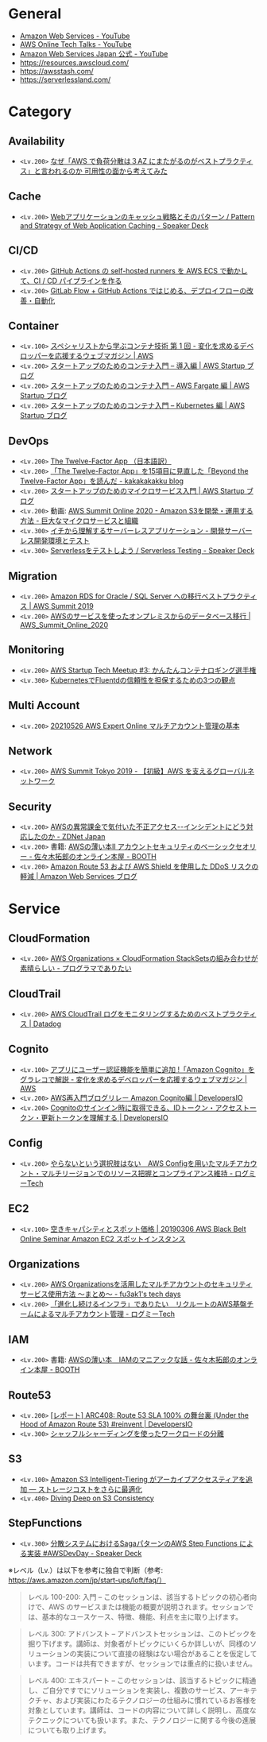 # General
- [Amazon Web Services - YouTube](https://www.youtube.com/channel/UCd6MoB9NC6uYN2grvUNT-Zg)
- [AWS Online Tech Talks - YouTube](https://www.youtube.com/channel/UCT-nPlVzJI-ccQXlxjSvJmw)
- [Amazon Web Services Japan 公式 - YouTube](https://www.youtube.com/channel/UCnjKWUK2t5QJYfeqqilhJhQ)
- https://resources.awscloud.com/
- https://awsstash.com/
- https://serverlessland.com/

# Category
## Availability
- `<Lv.200>` [なぜ「AWS で負荷分散は３AZ にまたがるのがベストプラクティス」と言われるのか 可用性の面から考えてみた](https://dev.classmethod.jp/articles/202008-three-az-load-balancing/)

## Cache
- `<Lv.200>` [Webアプリケーションのキャッシュ戦略とそのパターン / Pattern and Strategy of Web Application Caching - Speaker Deck](https://speakerdeck.com/moznion/pattern-and-strategy-of-web-application-caching)

## CI/CD
- `<Lv.200>` [GitHub Actions の self-hosted runners を AWS ECS で動かして、CI / CD パイプラインを作る](https://techblog.exawizards.com/entry/2020/10/22/080000)
- `<Lv.200>` [GitLab Flow + GitHub Actions ではじめる、デプロイフローの改善・自動化](https://techblog.exawizards.com/entry/2021/01/21/111031)

## Container
- `<Lv.100>` [スペシャリストから学ぶコンテナ技術 第 1 回 - 変化を求めるデベロッパーを応援するウェブマガジン | AWS](https://aws.amazon.com/jp/builders-flash/202104/chat-container-specialist/)
- `<Lv.200>` [スタートアップのためのコンテナ入門 – 導入編 | AWS Startup ブログ](https://aws.amazon.com/jp/blogs/startup/techblog-container-introduction/)
- `<Lv.200>` [スタートアップのためのコンテナ入門 – AWS Fargate 編 | AWS Startup ブログ](https://aws.amazon.com/jp/blogs/startup/techblog-container-fargate-1/)
- `<Lv.200>` [スタートアップのためのコンテナ入門 – Kubernetes 編 | AWS Startup ブログ](https://aws.amazon.com/jp/blogs/startup/techblog-container-k8s-1/)

## DevOps
- `<Lv.200>` [The Twelve-Factor App （日本語訳）](https://12factor.net/ja/)
- `<Lv.200>` [「The Twelve-Factor App」を15項目に見直した「Beyond the Twelve-Factor App」を読んだ - kakakakakku blog](https://kakakakakku.hatenablog.com/entry/2020/03/09/084833)
- `<Lv.200>` [スタートアップのためのマイクロサービス入門 | AWS Startup ブログ](https://aws.amazon.com/jp/blogs/startup/techblog-microservices-introduction/)
- `<Lv.200>` 動画: [AWS Summit Online 2020 - Amazon S3を開発・運用する方法 - 巨大なマイクロサービスと組織](https://resources.awscloud.com/vidyard-all-players/aws-33-aws-summit-online-2020-720p-2)
- `<Lv.300>` [イチから理解するサーバーレスアプリケーション - 開発サーバーレス開発環境とテスト](https://pages.awscloud.com/rs/112-TZM-766/images/20200827_serverless_session2.pdf)
- `<Lv.300>` [Serverlessをテストしよう / Serverless Testing - Speaker Deck](https://speakerdeck.com/_kensh/serverless-testing)

## Migration
- `<Lv.200>` [Amazon RDS for Oracle / SQL Server への移行ベストプラクティス | AWS Summit 2019](https://pages.awscloud.com/rs/112-TZM-766/images/B3-01.pdf)
- `<Lv.200>` [AWSのサービスを使ったオンプレミスからのデータベース移⾏ | AWS_Summit_Online_2020](https://pages.awscloud.com/rs/112-TZM-766/images/AWS-18_AWS_Summit_Online_2020_DAT01.pdf)

## Monitoring
- `<Lv.200>` [AWS Startup Tech Meetup #3: かんたんコンテナロギング選手権](https://speakerdeck.com/prog893/aws-startup-tech-meetup-number-3-kantankontenaroginguxuan-shou-quan)
- `<Lv.300>` [KubernetesでFluentdの信頼性を担保するための3つの観点](https://zenn.dev/taisho6339/articles/eff38b47cbdbcb)

## Multi Account
- `<Lv.200>` [20210526 AWS Expert Online マルチアカウント管理の基本](https://www.slideshare.net/AmazonWebServicesJapan/20210526-aws-expert-online)

## Network
- `<Lv.200>` [AWS Summit Tokyo 2019 - 【初級】AWS を支えるグローバルネットワーク](https://pages.awscloud.com/rs/112-TZM-766/images/C1-02.pdf)

## Security
- `<Lv.200>` [AWSの異常課金で気付いた不正アクセス--インシデントにどう対応したのか - ZDNet Japan](https://japan.zdnet.com/article/35133681/)
- `<Lv.200>` 書籍: [AWSの薄い本Ⅱ アカウントセキュリティのベーシックセオリー - 佐々木拓郎のオンライン本屋 - BOOTH](https://takuros.booth.pm/items/1919060)
- `<Lv.200>` [Amazon Route 53 および AWS Shield を使用した DDoS リスクの軽減 | Amazon Web Services ブログ](https://aws.amazon.com/jp/blogs/news/reduce-ddos-risks-using-amazon-route-53-and-aws-shield/)

# Service

## CloudFormation
- `<Lv.200>` [AWS Organizations × CloudFormation StackSetsの組み合わせが素晴らしい - プログラマでありたい](https://blog.takuros.net/entry/2020/03/25/093247)

## CloudTrail
- `<Lv.200>` [AWS CloudTrail ログをモニタリングするためのベストプラクティス | Datadog](https://www.datadoghq.com/ja/blog/monitoring-cloudtrail-logs/)

## Cognito
- `<Lv.100>` [アプリにユーザー認証機能を簡単に追加 !「Amazon Cognito」をグラレコで解説 - 変化を求めるデベロッパーを応援するウェブマガジン | AWS](https://aws.amazon.com/jp/builders-flash/202103/awsgeek-cognito/)
- `<Lv.200>` [AWS再入門ブログリレー Amazon Cognito編 | DevelopersIO](https://dev.classmethod.jp/articles/re-introduction-2020-amazon-cognito/)
- `<Lv.200>` [Cognitoのサインイン時に取得できる、IDトークン・アクセストークン・更新トークンを理解する | DevelopersIO](https://dev.classmethod.jp/articles/study-tokens-of-cognito-user-pools/)

## Config
- `<Lv.200>` [やらないという選択肢はない　AWS Configを用いたマルチアカウント・マルチリージョンでのリソース把握とコンプライアンス維持 - ログミーTech](https://logmi.jp/tech/articles/323894)

## EC2
- `<Lv.100>` [空きキャパシティとスポット価格 | 20190306 AWS Black Belt Online Seminar Amazon EC2 スポットインスタンス](https://www.slideshare.net/AmazonWebServicesJapan/20190306-aws-black-belt-online-seminar-amazon-ec2-149392937/20)

## Organizations
- `<Lv.200>` [AWS Organizationsを活用したマルチアカウントのセキュリティサービス使用方法 ～まとめ～ - fu3ak1's tech days](https://fu3ak1.hatenablog.com/entry/2021/01/28/002536)
- `<Lv.200>` [「進化し続けるインフラ」でありたい　リクルートのAWS基盤チームによるマルチアカウント管理 - ログミーTech](https://logmi.jp/tech/articles/323814)

## IAM
- `<Lv.200>` 書籍: [AWSの薄い本　IAMのマニアックな話 - 佐々木拓郎のオンライン本屋 - BOOTH](https://takuros.booth.pm/items/1563844)

## Route53
- `<Lv.200>` [[レポート] ARC408: Route 53 SLA 100% の舞台裏 (Under the Hood of Amazon Route 53) #reinvent | DevelopersIO](https://dev.classmethod.jp/articles/report-reinvent-2018-1128-arc408/)
- `<Lv.300>` [シャッフルシャーディングを使ったワークロードの分離](https://aws.amazon.com/jp/builders-library/workload-isolation-using-shuffle-sharding/)

## S3
- `<Lv.100>` [Amazon S3 Intelligent-Tiering がアーカイブアクセスティアを追加 — ストレージコストをさらに最適化](https://aws.amazon.com/jp/about-aws/whats-new/2020/11/amazon-s3-intelligent-tiering-adds-archive-access-tiers/)
- `<Lv.400>` [Diving Deep on S3 Consistency](https://www.allthingsdistributed.com/2021/04/s3-strong-consistency.html)

## StepFunctions
- `<Lv.300>` [分散システムにおけるSagaパターンのAWS Step Functions による実装 #AWSDevDay - Speaker Deck](https://speakerdeck.com/fatsushi/fen-san-sisutemuniokerusagapatanfalseaws-step-functions-niyorushi-zhuang-number-awsdevday)


※レベル（Lv.）は以下を参考に独自で判断（参考: https://aws.amazon.com/jp/start-ups/loft/faq/）
> レベル 100-200: 入門 – このセッションは、該当するトピックの初心者向けで、AWS のサービスまたは機能の概要が説明されます。セッションでは、基本的なユースケース、特徴、機能、利点を主に取り上げます。

> レベル 300: アドバンスト – アドバンストセッションは、このトピックを掘り下げます。講師は、対象者がトピックにいくらか詳しいが、同様のソリューションの実装について直接の経験はない場合があることを仮定しています。コードは共有できますが、セッションでは重点的に扱いません。

> レベル 400: エキスパート – このセッションは、該当するトピックに精通し、ご自分ですでにソリューションを実装し、複数のサービス、アーキテクチャ、および実装にわたるテクノロジーの仕組みに慣れているお客様を対象としています。講師は、コードの内容について詳しく説明し、高度なテクニックについても扱います。また、テクノロジーに関する今後の進展についても取り上げます。
